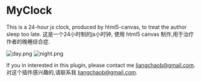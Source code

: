 # MyClock
This is a 24-hour js clock, produced by html5-canvas, to treat the author sleep too late.
这是一个24小时制的js小时钟, 使用 html5 canvas 制作,用于治疗作者的晚睡综合症.

![day.png](https://i.loli.net/2018/07/12/5b4724538206a.png)
![night.png](https://i.loli.net/2018/07/12/5b4724538cce9.png)

If you in interested in this plugin, please contact me liangchaob@gmail.com.
对这个插件感兴趣的,请联系我 liangchaob@gmail.com.